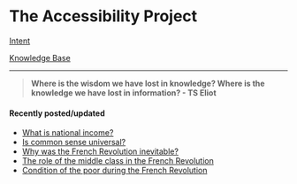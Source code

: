 # The Accessibility Project


[Intent](./intent.md)

[Knowledge Base](./knowledgebase/knowledgeBase.md)

<hr>

> **Where is the wisdom we have lost in knowledge? Where is the knowledge we have lost in information? - TS Eliot**

#### Recently posted/updated

- [What is national income?](./knowledgebase/kbEconomics/nationalIncome.md)
- [Is common sense universal?](./knowledgebase/kbSociety/commonsense.md)
- [Why was the French Revolution inevitable?](./knowledgebase/kbHistory/causesFrenchRevolution.md)
- [The role of the middle class in the French Revolution](./knowledgebase/kbHistory/roleOfMiddleClassInFrenchRevolution.md)
- [Condition of the poor during the French Revolution](./knowledgebase/kbHistory/conditionOfThePoorDuringFrenchRevolution.md)
